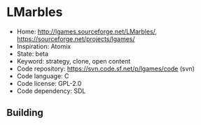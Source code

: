 # LMarbles

- Home: http://lgames.sourceforge.net/LMarbles/, https://sourceforge.net/projects/lgames/
- Inspiration: Atomix
- State: beta
- Keyword: strategy, clone, open content
- Code repository: https://svn.code.sf.net/p/lgames/code (svn)
- Code language: C
- Code license: GPL-2.0
- Code dependency: SDL

## Building
